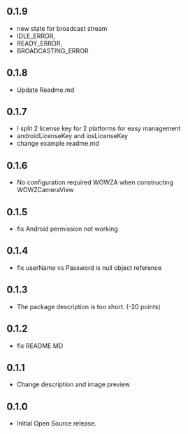 ## 0.1.9

* new state for broadcast stream
*   IDLE_ERROR,
*   READY_ERROR,
*   BROADCASTING_ERROR

## 0.1.8

* Update Readme.md

## 0.1.7

* I split 2 license key for 2 platforms for easy management
* androidLicenseKey and iosLicenseKey
* change example readme.md

## 0.1.6

* No configuration required WOWZA when constructing WOWZCameraView

## 0.1.5

* fix Android permission not working

## 0.1.4

* fix userName vs Password is null object reference

## 0.1.3

* The package description is too short. (-20 points)

## 0.1.2

* fix README.MD

## 0.1.1

* Change description and image preview

## 0.1.0

* Initial Open Source release.